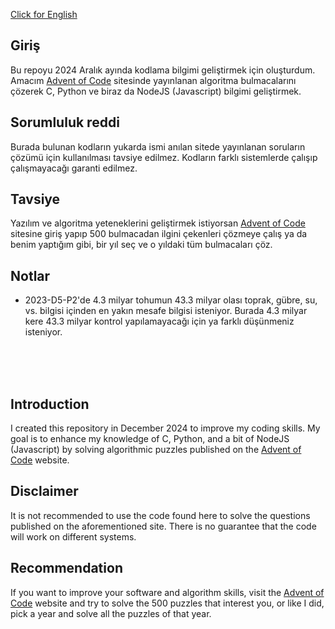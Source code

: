 [Click for English](#readme-english-translation)

## Giriş 
Bu repoyu 2024 Aralık ayında kodlama bilgimi geliştirmek için oluşturdum. Amacım [Advent of Code](https://adventofcode.com/) sitesinde yayınlanan algoritma bulmacalarını çözerek C, Python ve biraz da NodeJS (Javascript) bilgimi geliştirmek.

## Sorumluluk reddi
Burada bulunan kodların yukarda ismi anılan sitede yayınlanan soruların çözümü için kullanılması tavsiye edilmez. Kodların farklı sistemlerde çalışıp çalışmayacağı garanti edilmez. 

## Tavsiye
Yazılım ve algoritma yeteneklerini geliştirmek istiyorsan [Advent of Code](https://adventofcode.com/) sitesine giriş yapıp 500 bulmacadan ilgini çekenleri çözmeye çalış ya da benim yaptığım gibi, bir yıl seç ve o yıldaki tüm bulmacaları çöz.

## Notlar
* 2023-D5-P2'de 4.3 milyar tohumun 43.3 milyar olası toprak, gübre, su, vs. bilgisi içinden en yakın mesafe bilgisi isteniyor. Burada 4.3 milyar kere 43.3 milyar kontrol yapılamayacağı için ya farklı düşünmeniz isteniyor.

<br><br><br>

<a id="readme-english-translation"></a>
## Introduction

I created this repository in December 2024 to improve my coding skills. My goal is to enhance my knowledge of C, Python, and a bit of NodeJS (Javascript) by solving algorithmic puzzles published on the [Advent of Code](https://adventofcode.com/) website.

## Disclaimer
It is not recommended to use the code found here to solve the questions published on the aforementioned site. There is no guarantee that the code will work on different systems.

## Recommendation
If you want to improve your software and algorithm skills, visit the [Advent of Code](https://adventofcode.com/) website and try to solve the 500 puzzles that interest you, or like I did, pick a year and solve all the puzzles of that year.
